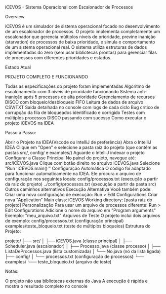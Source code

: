iCEVOS - Sistema Operacional com Escalonador de Processos

Overview

iCEVOS é um simulador de sistema operacional focado no desenvolvimento de um escalonador de processos. O projeto implementa completamente um escalonador que gerencia múltiplos níveis de prioridade, previne inanição (starvation) de processos de baixa prioridade, e simula o comportamento de um sistema operacional real. O sistema utiliza estruturas de dados implementadas do zero (sem usar bibliotecas prontas) para gerenciar filas de processos com diferentes prioridades e estados.

Estado Atual

PROJETO COMPLETO E FUNCIONANDO

Todas as especificações do projeto foram implementadas
Algoritmo de escalonamento com 3 níveis de prioridade funcionando
Sistema anti-inanição após 5 processos de alta prioridade
Gerenciamento de recursos DISCO com bloqueio/desbloqueio FIFO
Leitura de dados de arquivo CSV/TXT
Saída detalhada no console com logs de cada ciclo
Bug crítico de corrupção da fila de bloqueados identificado e corrigido
Testes com múltiplos processos DISCO passando com sucesso
Como executar o projeto iCEVOS na IDEA

Passo a Passo:

Abrir o Projeto na IDEA(Vscode ou IntelliJ de preferência)
Abra o IntelliJ IDEA
Clique em "Open" e selecione a pasta raiz do projeto (que contém as pastas src/, config/ e examples/)
Aguarde o IntelliJ indexar o projeto
Configurar a Classe Principal
No painel do projeto, navegue até: src/iCEVOS.java
Clique com botão direito no arquivo iCEVOS.java
Selecione "Run 'iCEVOS.main()'"
Configuração Automática O código foi adaptado para funcionar automaticamente na IDEA. Ele procura o arquivo de configuração nos seguintes locais:
config/processos.txt (execução a partir da raiz do projeto)
../config/processos.txt (execução a partir da pasta src)
Outros caminhos alternativos
Execução Alternativa Você também pode:
Criar uma nova configuração de execução:
Run > Edit Configurations
Criar nova "Application"
Main class: iCEVOS
Working directory: [pasta raiz do projeto]
Personalização
Para usar um arquivo de processos diferente:
Run > Edit Configurations
Adicione o nome do arquivo em "Program arguments"
Exemplo: "meu_arquivo.txt"
Arquivos de Teste
O projeto inclui dois arquivos de exemplo:
config/processos.txt (configuração principal)
examples/teste_bloqueio.txt (teste de múltiplos bloqueios)
Estrutura do Projeto:

projeto/ 
├── src/ │ 
├── iCEVOS.java (classe principal) │ 
├── Scheduler.java (escalonador) │ 
├── Processo.java (classe processo) │ 
├── ListaDeProcessos.java (lista customizada) 
│ └── No.java (nó da lista ligada) 
├── config/ 
│ └── processos.txt (configuração de processos) 
  └── examples/
  └── teste_bloqueio.txt (arquivo de teste)

Notas:

O projeto não usa bibliotecas externas do Java
A execução é rápida e mostra o resultado completo no console
